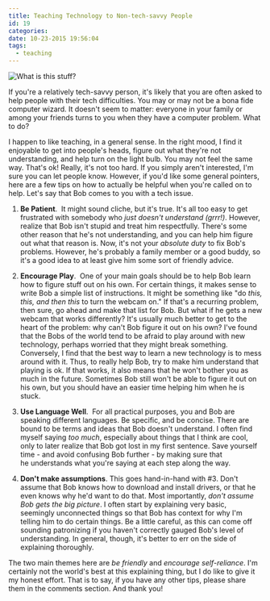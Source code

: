 ```yaml
---
title: Teaching Technology to Non-tech-savvy People
id: 19
categories:
date: 10-23-2015 19:56:04
tags:
  - teaching
---
```


![](https://babelthuap.files.wordpress.com/2015/10/confusing-md.jpg "What is this stuff?")

If you're a relatively tech-savvy person, it's likely that you are often asked to help people with their tech difficulties. You may or may not be a bona fide computer wizard. It doesn't seem to matter: everyone in your family <span class="s1">or among your friends</span> turns to you when they have a computer problem. What to do?

I happen to like teaching, in a general sense. In the right mood, I find it enjoyable to get into people's heads, figure out what they're not understanding, and help turn on the light bulb. You may not feel the same way. That's ok! Really, it's not too hard. If you simply aren't interested, I'm sure you can let people know. However, if you'd like some general pointers, here are a few tips on how to actually be helpful when you're called on to help. Let's say that Bob comes to you with a tech issue.

1.  **Be Patient**.  It might sound cliche, but it's true. It's all too easy to get frustrated with somebody who _just doesn't understand (grrr!)_. However, realize that Bob isn't stupid and treat him respectfully. There's some other reason that he's not understanding, and you can help him figure out what that reason is. Now, it's not your _absolute duty_ to fix Bob's problems. However, he's probably a family member or a good buddy, so it's a good idea to at least give him some sort of friendly advice.

2.  **Encourage Play**.  One of your main goals should be to help Bob learn how to figure stuff out on his own. For certain things, it makes sense to write Bob a simple list of instructions. It might be something like "do _this, this, and then this_ to turn the webcam on." If that's a recurring problem, then sure, go ahead and make that list for Bob. But what if he gets a new webcam that works differently? It's usually much better to get to the heart of the problem: why can't Bob figure it out on his own? I've found that the Bobs of the world tend to be afraid to play around with new technology, perhaps worried that they might break something. Conversely, I find that the best way to learn a new technology is to mess around with it. Thus, to really help Bob, try to make him understand that playing is ok. If that works, it also means that he won't bother you as much in the future. Sometimes Bob still won't be able to figure it out on his own, but you should have an easier time helping him when he is stuck.

3.  **Use Language Well**.  For all practical purposes, you and Bob are speaking different languages. Be specific, and be concise. There are bound to be terms and ideas that Bob doesn't understand. I often find myself saying _too much_, especially about things that I think are cool, only to later realize that Bob got lost in my first sentence. Save yourself time - and avoid confusing Bob further - by making sure that he understands what you're saying at each step along the way.

4.  **Don't make assumptions**. This goes hand-in-hand with #3\. Don't assume that Bob knows how to download and install drivers, or that he even knows why he'd want to do that. Most importantly, _don't assume Bob gets the big picture_. I often start by explaining very basic, seemingly unconnected things so that Bob has context for why I'm telling him to do certain things. Be a little careful, as this can come off sounding patronizing if you haven't correctly gauged Bob's level of understanding. In general, though, it's better to err on the side of explaining thoroughly.

The two main themes here are _be friendly_ and _encourage self-reliance_. I'm certainly not the world's best at this explaining thing, but I do like to give it my honest effort. That is to say, if you have any other tips, please share them in the comments section. And thank you!